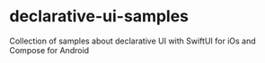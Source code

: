 # declarative-ui-samples
Collection of samples about declarative UI with SwiftUI for iOs and Compose for Android
